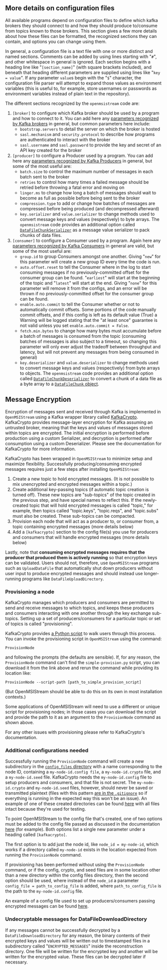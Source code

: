 ## More details on configuration files

All available programs depend on configuration files to define which kafka brokers they should connect to and how they should produce to/consume from topics known to those brokers. This section gives a few more details about how these files can be formatted, the recognized sections they can contain, and options you can change using them.

In general, a configuration file is a text file with one or more distinct and named sections. Comments can be added by using lines starting with "`#`", and other whitespace in general is ignored. Each section begins with a heading line like "`[section_name]`" (with square brackets included), and beneath that heading different parameters are supplied using lines like "`key = value`". If any parameter `value`s begin with the "`$`" character, the configuration file parser will attempt to expand those values as environment variables (this is useful to, for example, store usernames or passwords as environment variables instead of plain text in the repository).

The different sections recognized by the `openmsistream` code are:
1. `[broker]` to configure which Kafka broker should be used by a program and how to connect to it. You can add here any [parameters recognized by Kafka brokers](https://docs.confluent.io/platform/current/installation/configuration/broker-configs.html) in general, but common parameters here include:
    - `bootstrap.servers` to detail the server on which the broker is hosted
    - `sasl.mechanism` and `security.protocol` to describe how programs are authenticated to interact with the broker
    - `sasl.username` and `sasl.password` to provide the key and secret of an API key created for the broker
1. `[producer]` to configure a Producer used by a program. You can add here any [parameters recognized by Kafka Producers](https://docs.confluent.io/platform/current/installation/configuration/producer-configs.html) in general, but some of the most useful are:
    - `batch.size` to control the maximum number of messages in each batch sent to the broker
    - `retries` to control how many times a failed message should be retried before throwing a fatal error and moving on
    - `linger.ms` to change how long a batch of messages should wait to become as full as possible before being sent to the broker 
    - `compression.type` to add or change how batches of messages are compressed before being produced (and decompressed afterward)
    - `key.serializer` and `value.serializer` to change methods used to convert message keys and values (respectively) to byte arrays. The `openmsistream` code provides an additional option called [`DataFileChunkSerializer`](./serialization.py#L94-L119) as a message value serializer to pack chunks of data files.
1. `[consumer]` to configure a Consumer used by a program. Again here any [parameters recognized by Kafka Consumers](https://docs.confluent.io/platform/current/installation/configuration/consumer-configs.html) in general are valid, but some of the most useful are:
    - `group.id` to group Consumers amongst one another. Giving "`new`" for this parameter will create a new group ID every time the code is run.
    - `auto.offset.reset` to tell the Consumer where in the log to start consuming messages if no previously-committed offset for the consumer group can be found. "`earliest`" will start at the beginning of the topic and "`latest`" will start at the end. Giving "`none`" for this parameter will remove it from the configs, and an error will be thrown if no previously-committed offset for the consumer group can be found.
    - `enable.auto.commit` to tell the Consumer whether or not to automatically commit offsets. Some portions of the code manually commit offsets, and if this config is left as its default value (True) a Warning will be logged stating that the "at least once" guarantee is not valid unless you set `enable.auto.commit = False`.
    - `fetch.min.bytes` to change how many bytes must accumulate before a batch of messages is consumed from the topic (consuming batches of messages is also subject to a timeout, so changing this parameter will only ever adjust the tradeoff between throughput and latency, but will not prevent any messages from being consumed in general)
    - `key.deserializer` and `value.deserializer` to change methods used to convert message keys and values (respectively) from byte arrays to objects. The `openmsistream` code provides an additional option called [`DataFileChunkDeserializer`](./serialization.py#L121-L163) to convert a chunk of a data file as a byte array to a [`DataFileChunk` object](../data_file_io/data_file_chunk.py).

## Message Encryption

Encryption of messages sent and received through Kafka is implemented in `OpenMSIStream` using a Kafka wrapper library called [KafkaCrypto](https://github.com/tmcqueen-materials/kafkacrypto). KafkaCrypto provides message-layer encryption for Kafka assuming an untrusted broker, meaning that the keys and values of messages stored within topics are encrypted. The initial encryption is performed before production using a custom Serializer, and decryption is performed after consumption using a custom Deserializer. Please see the documentation for KafkaCrypto for more information.

KafkaCrypto has been wrapped in `OpenMSIStream` to minimize setup and maximize flexibility. Successfully producing/consuming encrypted messages requires just a few steps after installing `OpenMSIStream`:
1. Create a new topic to hold encrypted messages. (It is not possible to mix unencrypted and encrypted messages within a topic.)
1. Create additional key-passing topics (if automatic topic creation is turned off). These new topics are "sub-topics" of the topic created in the previous step, and have special names to reflect this. If the newly-created topic that will hold encrypted messages is called "topic," for example, then topics called "topic.keys", "topic.reqs", and "topic.subs" must also be created. These sub-topics can be compacted.
1. Provision each node that will act as a producer to, or consumer from, a topic containing encrypted messages (more details below)
1. Add a `[kafkacrypto]` section to the config file(s) you use for producers and consumers that will handle encrypted messages (more details below)

Lastly, note that **consuming encrypted messages requires that the producer that produced them is actively running** so that encryption keys can be validated. Users should not, therefore, use `OpenMSIStream` programs such as `UploadDataFile` that automatically shut down producers without user input to produce encrypted messages and should instead use longer-running programs like `DataFileUploadDirectory`.

### Provisioning a node

KafkaCrypto manages which producers and consumers are permitted to send and receive messages to which topics, and keeps these producers and consumers interacting with one another through the key exchange sub-topics. Setting up a set of producers/consumers for a particular topic or set of topics is called "provisioning".

KafkaCrypto provides [a Python script](https://raw.githubusercontent.com/tmcqueen-materials/kafkacrypto/master/tools/simple-provision.py) to walk users through this process. You can invoke the provisioning script in `OpenMSIStream` using the command:

`ProvisionNode`

and following the prompts (the defaults are sensible). If, for any reason, the `ProvisionNode` command can't find the `simple-provision.py` script, you can download it from the link above and rerun the command while providing its location like:

`ProvisionNode --script-path [path_to_simple_provision_script]`

(But OpenMSIStream should be able to do this on its own in most installation contexts.)

Some applications of OpenMSIStream will need to use a different or unique script for provisioning nodes; in those cases you can download the script and provide the path to it as an argument to the `ProvisionNode` command as shown above.

For any other issues with provisioning please refer to KafkaCrypto's documentation.

### Additional configurations needed

Successfully running the `ProvisionNode` command will create a new subdirectory in the [`config_files` directory](./config_files) with a name corresponding to the node ID, containing a `my-node-id.config file`, a `my-node-id.crypto` file, and a `my-node-id.seed` file. KafkaCrypto needs the `my-node-id.config` file to setup producers and consumers, and that file is not secret. The `my-node-id.crypto` and `my-node-id.seed` files, however, should never be saved or transmitted plaintext (files with this pattern [are in the `.gitignore`](../../.gitignore) so if everything is running in the expected way this won't be an issue). An example of one of these created directories can be found [here](./config_files/testing_node) with all files intact because they're used for testing.

To point OpenMSIStream to the config file that's created, one of two options must be added to the config file passed as discussed in the documentation [here](../data_file_io) (for example). Both options list a single new parameter under a heading called `[kafkacrypto]`. 

The first option is to add just the node id, like `node_id = my-node-id`, which works if a directory called `my-node-id` exists in the location expected from running the `ProvisionNode` command. 

If provisioning has been performed without using the `ProvisionNode` command, or if the config, crypto, and seed files are in some location other than a new directory within the config files directory, then the second option should be used, where instead of the `node_id` a parameter `config_file = path_to_config_file` is added, where `path_to_config_file` is the path to the `my-node-id.config` file.

An example of a config file used to set up producers/consumers passing encrypted messages can be found [here](./config_files/test_encrypted.config).

### Undecryptable messages for DataFileDownloadDirectory

If any messages cannot be successfully decrypted by a `DataFileDownloadDirectory` for any reason, the binary contents of their encrypted keys and values will be written out to timestamped files in a subdirectory called "`ENCRYPTED_MESSAGES`" inside the reconstruction directory. One file will be written for the encrypted key and another will be written for the encrypted value. These files can be decrypted later if necessary.

